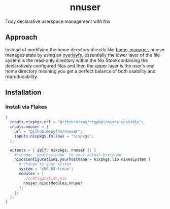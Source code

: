 <h1 align="center">nnuser</h1>

Truly declarative userspace management with Nix

## Approach

Instead of modifying the home directory directly like [home-manager](https://github.com/nix-community/home-manager), nnuser manages state by using an [overlayfs](https://wikipedia.org/wiki/OverlayFS), essentially the lower layer of the file system is the read-only directory within the Nix Store containing the declaratively configured files and then the upper layer is the user's real home directory meaning you get a perfect balance of both usability and reproducability.

## Installation

### Install via Flakes
```nix
{
  inputs.nixpkgs.url = "github:nixos/nixpkgs/nixos-unstable";
  inputs.nnuser = {
    url = "github:eepyfdn/nnuser";
    inputs.nixpkgs.follows = "nixpkgs";
  };

  outputs = { self, nixpkgs, nnuser }: {
    # change `yourhostname` to your actual hostname
    nixosConfigurations.yourhostname = nixpkgs.lib.nixosSystem {
      # change to your system
      system = "x86_64-linux";
      modules = [
        ./configuration.nix
        nnuser.nixosModules.nnuser
      ];
    };
  };
}
```